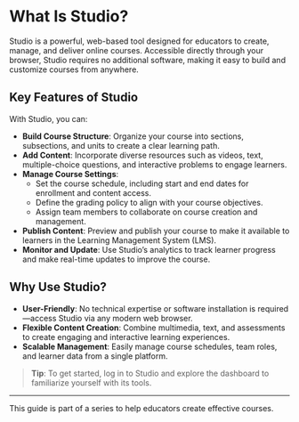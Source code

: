 # What Is Studio?


Studio is a powerful, web-based tool designed for educators to create, manage, and deliver online courses. Accessible directly through your browser, Studio requires no additional software, making it easy to build and customize courses from anywhere.

## Key Features of Studio
With Studio, you can:
- **Build Course Structure**: Organize your course into sections, subsections, and units to create a clear learning path.
- **Add Content**: Incorporate diverse resources such as videos, text, multiple-choice questions, and interactive problems to engage learners.
- **Manage Course Settings**:
  - Set the course schedule, including start and end dates for enrollment and content access.
  - Define the grading policy to align with your course objectives.
  - Assign team members to collaborate on course creation and management.
- **Publish Content**: Preview and publish your course to make it available to learners in the Learning Management System (LMS).
- **Monitor and Update**: Use Studio’s analytics to track learner progress and make real-time updates to improve the course.

## Why Use Studio?
- **User-Friendly**: No technical expertise or software installation is required—access Studio via any modern web browser.
- **Flexible Content Creation**: Combine multimedia, text, and assessments to create engaging and interactive learning experiences.
- **Scalable Management**: Easily manage course schedules, team roles, and learner data from a single platform.

> **Tip**: To get started, log in to Studio and explore the dashboard to familiarize yourself with its tools.

---

This guide is part of a series to help educators create effective courses. 